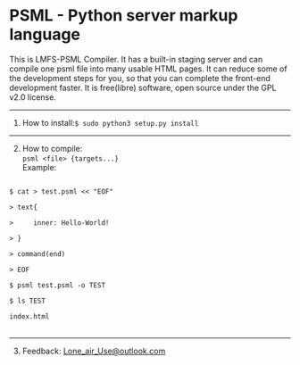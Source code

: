 # PSML - Python server markup language

This is LMFS-PSML Compiler. It has a built-in staging server and can compile one psml file into many usable HTML pages.
It can reduce some of the development steps for you, so that you can complete the front-end development faster.
It is free(libre) software, open source under the GPL v2.0 license.

---

1. How to install:<code>$ sudo python3 setup.py install</code>

---

2. How to compile:<br>
<code>psml &lt;file&gt; {targets...}</code><br>
Example: <br>
<code>
$ cat &gt; test.psml &lt;&lt; "EOF"<br>
> text{<br>
> &nbsp;&nbsp;&nbsp;&nbsp;inner: Hello-World! <br>
> }<br>
> command(end)<br>
> EOF<br>
$ psml test.psml -o TEST<br>
$ ls TEST<br>
index.html
</code><br>

---

3. Feedback: Lone_air_Use@outlook.com
